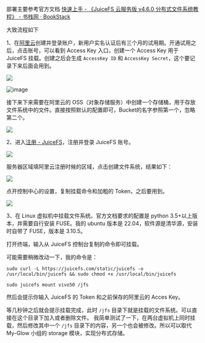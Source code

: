 部署主要参考官方文档 [快速上手 - 《JuiceFS 云服务版 v4.6.0 分布式文件系统教程》 - 书栈网 · BookStack](https://www.bookstack.cn/read/JuiceFS-cloud-4.6.0-zh/25a0c4234840280e.md)

大致流程如下

1、在[阿里云](https://www.aliyun.com/)创建并登录账户，新用户实名认证后有三个月的试用期。开通试用之后，点击账号，可以看到  Access Key 入口，创建一个 Access Key 用于 JuiceFS 挂载。创建之后会生成 `AccessKey ID` 和 `AccessKey Secret`，这个要记录下来后面会用到。

![](https://img2024.cnblogs.com/blog/1996139/202406/1996139-20240605142746139-1539378758.png)

![image](https://static.sitestack.cn/projects/JuiceFS-cloud-4.6.0-zh/9573983a183d515745c3fd108f95f841.png)

接下来下来需要在阿里云的 OSS（对象存储服务）中创建一个存储桶，用于存放文件系统中的文件。直接按照默认的配置即可，Bucket的名字参照第一个，忽略第二个。

![](https://img2024.cnblogs.com/blog/1996139/202406/1996139-20240605142756219-974589900.png)

2、进入[注册 - JuiceFS](https://juicefs.com/accounts/register)，注册并登录 JuiceFS 账号。

![](https://img2024.cnblogs.com/blog/1996139/202406/1996139-20240605142928315-1163435612.png)

服务器区域填阿里云注册时候的区域，点击创建文件系统，结果如下：

![](https://img2024.cnblogs.com/blog/1996139/202406/1996139-20240605143055306-1636701296.png)

点开控制中心的设置，复制挂载命令和加粗的 Token，之后要用到。

![](https://img2024.cnblogs.com/blog/1996139/202406/1996139-20240605143141111-525420948.png)

3、在 Linux 虚拟机中挂载文件系统。官方文档要求的配置是 python 3.5+以上版本，并需要自行安装 FUSE。我的 ubuntu 版本是 22.04，软件源是清华源，安装时自带了 FUSE，版本是 3.10.5。

打开终端，输入从 JuiceFS 控制台复制的命令即可挂载。

可能需要稍微改动一下，我的命令是：

`sudo curl -L https://juicefs.com/static/juicefs -o /usr/local/bin/juicefs && sudo chmod +x /usr/local/bin/juicefs`

`sudo juicefs mount vivo50 /jfs`

然后会提示你输入 JuiceFS 的 Token 和之前保存的阿里云的 Acces Key。

等几秒钟之后就会提示挂载完成，此时 `/jfs` 目录下就是挂载的文件系统。可以直接在这个目录下加入或者删除文件。
我简单测试了一下，在两台虚拟机上同时挂载，然后修改其中一个 `/jfs` 目录下的内容，另一个也会被修改。所以可以取代 My-Glow 小组的 storage 模块，实现分布式存储。
